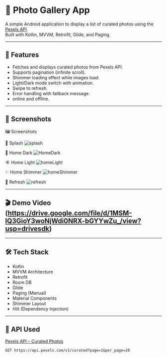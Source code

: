 # 📸 Photo Gallery App

A simple Android application to display a list of curated photos using the [Pexels API](https://www.pexels.com/api/).  
Built with Kotlin, MVVM, Retrofit, Glide, and Paging.

---

## 🚀 Features

- Fetches and displays curated photos from Pexels API.
- Supports pagination (infinite scroll).
- Shimmer loading effect while images load.
- Light/Dark mode switch with animation.
- Swipe to refresh.
- Error handling with fallback message.
- online and offline.

---

## 📱 Screenshots

🖼 Screenshots

🚀 Splash
![splash](screenshots/splash.jpg)

🌙 Home Dark
![HomeDark](screenshots/HomeDark.jpg)

☀ Home Light
![homeLight](screenshots/homeLight.jpg)

✨ Home Shimmer
![homeShimmer](screenshots/homeShimmer.jpg)

🔄 Refresh
![refresh](screenshots/refresh.jpg)


---

## 🎬 Demo Video (https://drive.google.com/file/d/1MSM-lQ3GioY3woNjWdi0NRX-bGYYwZu_/view?usp=drivesdk)

---

## 🛠️ Tech Stack

- Kotlin
- MVVM Architecture
- Retrofit
- Room DB
- Glide
- Paging (Manual)
- Material Components
- Shimmer Layout
- Hilt (Dependency Injection)

---

## 🧪 API Used

[Pexels API – Curated Photos](https://www.pexels.com/api/documentation/)

```http
GET https://api.pexels.com/v1/curated?page=1&per_page=20
